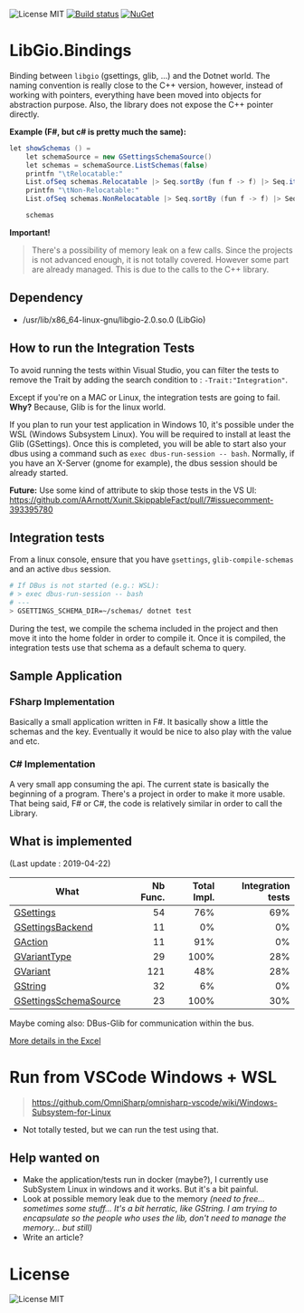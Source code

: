 ![License MIT](https://img.shields.io/github/license/Nordes/HoNoSoFt.LibGio.Bindings.svg)
[![Build status](https://ci.appveyor.com/api/projects/status/u73rthepxyjpqlho/branch/master?svg=true)](https://ci.appveyor.com/project/Nordes/honosoft-libgio-bindings/branch/master)
[![NuGet](https://img.shields.io/nuget/v/HoNoSoFt.LibGio.Bindings.svg)](https://www.nuget.org/packages/HoNoSoFt.LibGio.Bindings/)

# LibGio.Bindings
Binding between `libgio` (gsettings, glib, ...) and the Dotnet world. The naming convention is really close to the C++ version, however, instead of working with pointers, everything have been moved into objects for abstraction purpose. Also, the library does not expose the C++ pointer directly.

**Example (F#, but c# is pretty much the same):**
```csharp
let showSchemas () = 
    let schemaSource = new GSettingsSchemaSource()
    let schemas = schemaSource.ListSchemas(false)
    printfn "\tRelocatable:"
    List.ofSeq schemas.Relocatable |> Seq.sortBy (fun f -> f) |> Seq.iter (fun schema -> printfn "\t\t%s" schema)
    printfn "\tNon-Relocatable:"
    List.ofSeq schemas.NonRelocatable |> Seq.sortBy (fun f -> f) |> Seq.iter (fun schema -> printfn "\t\t%s" schema)

    schemas
```

**Important!**
> There's a possibility of memory leak on a few calls. Since the projects is not advanced enough, it is not totally covered. However some part are already managed. This is due to the calls to the C++ library.

## Dependency
* /usr/lib/x86_64-linux-gnu/libgio-2.0.so.0 (LibGio)

## How to run the Integration Tests
To avoid running the tests within Visual Studio, you can filter the tests to remove the Trait by adding the search condition to : `-Trait:"Integration"`.

Except if you're on a MAC or Linux, the integration tests are going to fail. **Why?** Because, Glib is for the linux world.

If you plan to run your test application in Windows 10, it's possible under the WSL (Windows Subsystem Linux). You will be required to install at least the Glib (GSettings). Once this is completed, you will be able to start also your dbus using a command such as `exec dbus-run-session -- bash`. Normally, if you have an X-Server (gnome for example), the dbus session should be already started.

**Future:** Use some kind of attribute to skip those tests in the VS UI: https://github.com/AArnott/Xunit.SkippableFact/pull/7#issuecomment-393395780

## Integration tests
From a linux console, ensure that you have `gsettings`, `glib-compile-schemas` and an active `dbus` session.
```sh
# If DBus is not started (e.g.: WSL):
# > exec dbus-run-session -- bash
# ---
> GSETTINGS_SCHEMA_DIR=~/schemas/ dotnet test
```

During the test, we compile the schema included in the project and then move it into the home folder in order to compile it. Once it is compiled, the integration tests use that schema as a default schema to query.

## Sample Application
### FSharp Implementation
Basically a small application written in F#. It basically show a little the schemas and the key. Eventually it would be nice to also play with the value and etc.

### C# Implementation
A very small app consuming the api. The current state is basically the beginning of a program. There's a project in order to make it more usable. That being said, F# or C#, the code is relatively similar in order to call the Library.

## What is implemented
(Last update : 2019-04-22)

| What | Nb Func. | Total Impl. | Integration tests |
| ---- | --------: | -----------: | -----------------: | 
| [GSettings](https://developer.gnome.org/gio/stable/GSettings.html) | 54 | 76% | 69% |
| [GSettingsBackend](https://developer.gnome.org/gio/stable/GSettingsBackend.html) | 11 | 0% | 0% |
| [GAction](https://developer.gnome.org/gio/stable/GAction.html) | 11 | 91% | 0% |
| [GVariantType](https://developer.gnome.org/glib/stable/glib-GVariantType.html) | 29 | 100% | 28% |
| [GVariant](https://developer.gnome.org/glib/stable/glib-GVariant.html) | 121 | 48% | 28% |
| [GString](https://developer.gnome.org/glib/stable/glib-Strings.html) | 32 |  6% | 0% |
| [GSettingsSchemaSource](https://developer.gnome.org/gio/stable/gio-GSettingsSchema-GSettingsSchemaSource.html) | 23 | 100% | 30% | 

Maybe coming also: DBus-Glib for communication within the bus.

[More details in the Excel](./ImplementedFeatures.xlsx)

# Run from VSCode Windows + WSL
> https://github.com/OmniSharp/omnisharp-vscode/wiki/Windows-Subsystem-for-Linux

* Not totally tested, but we can run the test using that.

## Help wanted on
- Make the application/tests run in docker (maybe?), I currently use SubSystem Linux in windows and it works. But it's a bit painful.
- Look at possible memory leak due to the memory *(need to free... sometimes some stuff... It's a bit herratic, like GString. I am trying to encapsulate so the people who uses the lib, don't need to manage the memory... but still)*
- Write an article?

# License
![License MIT](https://img.shields.io/github/license/Nordes/HoNoSoFt.LibGio.Bindings.svg)

